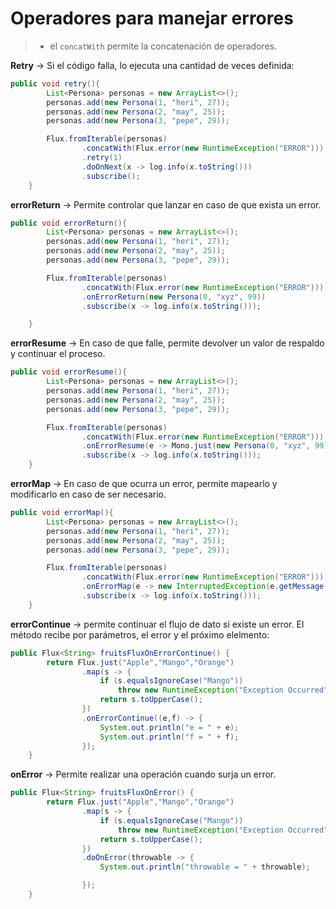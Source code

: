 # Operadores para manejar errores

> * el `concatWith` permite la concatenación de operadores.
> 

**Retry** → Si el código falla, lo ejecuta una cantidad de veces definida:

```java
public void retry(){
        List<Persona> personas = new ArrayList<>();
        personas.add(new Persona(1, "heri", 27));
        personas.add(new Persona(2, "may", 25));
        personas.add(new Persona(3, "pepe", 29));

        Flux.fromIterable(personas)
                .concatWith(Flux.error(new RuntimeException("ERROR")))
                .retry(1)
                .doOnNext(x -> log.info(x.toString()))
                .subscribe();
    }
```

**errorReturn** → Permite controlar que lanzar en caso de que exista un error.

```java
public void errorReturn(){
        List<Persona> personas = new ArrayList<>();
        personas.add(new Persona(1, "heri", 27));
        personas.add(new Persona(2, "may", 25));
        personas.add(new Persona(3, "pepe", 29));

        Flux.fromIterable(personas)
                .concatWith(Flux.error(new RuntimeException("ERROR")))
                .onErrorReturn(new Persona(0, "xyz", 99))
                .subscribe(x -> log.info(x.toString()));

    }
```

**errorResume** → En caso de que falle, permite devolver un valor de respaldo y continuar el proceso.

```java
public void errorResume(){
        List<Persona> personas = new ArrayList<>();
        personas.add(new Persona(1, "heri", 27));
        personas.add(new Persona(2, "may", 25));
        personas.add(new Persona(3, "pepe", 29));

        Flux.fromIterable(personas)
                .concatWith(Flux.error(new RuntimeException("ERROR")))
                .onErrorResume(e -> Mono.just(new Persona(0, "xyz", 99)))
                .subscribe(x -> log.info(x.toString()));
    }
```

**errorMap** → En caso de que ocurra un error, permite mapearlo y modificarlo en caso de ser necesario.

```java
public void errorMap(){
        List<Persona> personas = new ArrayList<>();
        personas.add(new Persona(1, "heri", 27));
        personas.add(new Persona(2, "may", 25));
        personas.add(new Persona(3, "pepe", 29));

        Flux.fromIterable(personas)
                .concatWith(Flux.error(new RuntimeException("ERROR")))
                .onErrorMap(e -> new InterruptedException(e.getMessage()))
                .subscribe(x -> log.info(x.toString()));
    }
```

**errorContinue** → permite continuar el flujo de dato si existe un error. El método recibe por parámetros, el error y el próximo elelmento:

```java
public Flux<String> fruitsFluxOnErrorContinue() {
        return Flux.just("Apple","Mango","Orange")
                .map(s -> {
                    if (s.equalsIgnoreCase("Mango"))
                        throw new RuntimeException("Exception Occurred");
                    return s.toUpperCase();
                })
                .onErrorContinue((e,f) -> {
                    System.out.println("e = " + e);
                    System.out.println("f = " + f);
                });
    }
```

**onError** → Permite realizar una operación cuando surja un error.

```java
public Flux<String> fruitsFluxOnError() {
        return Flux.just("Apple","Mango","Orange")
                .map(s -> {
                    if (s.equalsIgnoreCase("Mango"))
                        throw new RuntimeException("Exception Occurred");
                    return s.toUpperCase();
                })
                .doOnError(throwable -> {
                    System.out.println("throwable = " + throwable);

                });
    }
```